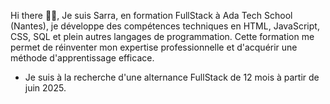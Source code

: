 Hi there 👋👋,
Je suis Sarra,
en formation FullStack à Ada Tech School (Nantes), je développe des compétences techniques en HTML, JavaScript, CSS, SQL et plein autres langages de programmation.
Cette formation me permet de réinventer mon expertise professionnelle et d'acquérir une méthode d'apprentissage efficace.

* Je suis à la recherche d'une alternance FullStack de 12 mois à partir de juin 2025.

